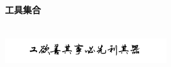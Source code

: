 # 工具集合

<br />
<br />
<br />
<img  src='img/gslqq.PNG' width="600" alt="logo">
<br />
<br />
<br />
<br />
<br />
<br />
<br />
<br />
<br />
<br />
<br />
<br />
